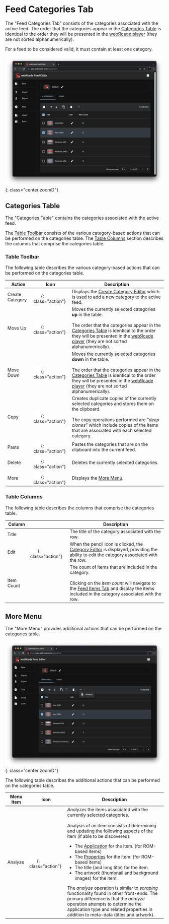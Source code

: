 # Feed Categories Tab

The "Feed Categories Tab" consists of the categories associated with the active feed. The order that the categories appear in the [Categories Table](#categories-table) is identical to the order they will be presented in the [webЯcade player](../../userguide/index.md) (they are not sorted alphanumerically).

For a feed to be considered valid, it must contain at least one category.

![](../../assets/images/editor/workspace/categoriestab.png){: class="center zoomD"}

## Categories Table

The "Categories Table" contains the categories associated with the active feed. 

The [Table Toolbar](#table-toolbar) consists of the various category-based actions that can be performed on the categories table. The [Table Columns](#table-columns) section describes the columns that comprise the categories table.

### Table Toolbar

The following table describes the various category-based actions that can be performed on the categories table.

| __Action__ | __Icon__ | __Description__ |
| --- | --- | --- |
| Create Category | ![](../../assets/images/editor/icons/baseline_add_box_white_24dp.png){: class="action"} | Displays the [Create Category Editor](../dialogs/category-dialog.md) which is used to add a new category to the active feed. |
| Move Up | ![](../../assets/images/editor/icons/round_arrow_upward_white_24dp.png){: class="action"} | Moves the currently selected categories **up** in the table.<br><br>The order that the categories appear in the [Categories Table](#categories-table) is identical to the order they will be presented in the [webЯcade player](../../userguide/index.md) (they are not sorted alphanumerically). |
| Move Down | ![](../../assets/images/editor/icons/round_arrow_downward_white_24dp.png){: class="action"} | Moves the currently selected categories **down** in the table.<br><br>The order that the categories appear in the [Categories Table](#categories-table) is identical to the order they will be presented in the [webЯcade player](../../userguide/index.md) (they are not sorted alphanumerically). |
| Copy | ![](../../assets/images/editor/icons/round_content_copy_white_24dp.png){: class="action"} | Creates duplicate copies of the currently selected categories and stores them on the clipboard.<br><br>The copy operations performed are *"deep clones"* which include copies of the items that are associated with each selected category. |
| Paste | ![](../../assets/images/editor/icons/round_content_paste_white_24dp.png){: class="action"} | Pastes the categories that are on the clipboard into the current feed.  |
| Delete | ![](../../assets/images/editor/icons/round_delete_white_24dp.png){: class="action"} | Deletes the currently selected categories. |
| More | ![](../../assets/images/editor/icons/round_more_horiz_white_24dp.png){: class="action"} | Displays the [More Menu](#more-menu). |

### Table Columns

The following table describes the columns that comprise the categories table.

| __Column__ |  | __Description__ |
| --- | --- | --- |
| Title | | The title of the category associated with the row. |
| Edit | ![](../../assets/images/editor/icons/round_edit_white_24dp.png){: class="action"} | When the pencil icon is clicked, the [Category Editor](../dialogs/category-dialog.md) is displayed, providing the ability to edit the category associated with the row. |
| Item Count | | The count of items that are included in the category.<br><br>Clicking on the *item count* will navigate to the [Feed Items Tab](itemstab.md) and display the items included in the category associated with the row. |

## More Menu

The "More Menu" provides additional actions that can be performed on the categories table.

![](../../assets/images/editor/workspace/categoriesmoremenu.png){: class="center zoomD"}

The following table describes the additional actions that can be performed on the categories table.

| __Menu Item__ | __Icon__ | __Description__ |
| --- | --- | --- |
| Analyze | ![](../../assets/images/editor/icons/round_find_in_page_white_24dp.png){: class="action"} | *Analyzes* the items associated with the currently selected categories.<br><br>Analysis of an item consists of determining and updating the following aspects of the item (if able to be discovered):<br><ul><li>The [Application](../../apps/index.md) for the item. (for ROM-based items)</li><li>The [Properties](../dialogs/item-dialog.md#properties-tab) for the item. (for ROM-based items)</li><li>The title (and long title) for the item.</li><li>The artwork (thumbnail and background images) for the item.</li></ul> The *analyze* operation is similar to *scraping* functionality found in other front-ends. The primary difference is that the *analyze* operation attempts to determine the application type and related properties in addition to meta-data (titles and artwork). |
